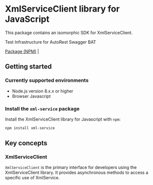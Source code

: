 # XmlServiceClient library for JavaScript

This package contains an isomorphic SDK for XmlServiceClient.

Test Infrastructure for AutoRest Swagger BAT

[Package (NPM)](https://www.npmjs.com/package/xml-service) |

## Getting started

### Currently supported environments

- Node.js version 8.x.x or higher
- Browser Javascript


### Install the `xml-service` package

Install the XmlServiceClient library for Javascript with `npm`:

```bash
npm install xml-service
```


## Key concepts

### XmlServiceClient

`XmlServiceClient` is the primary interface for developers using the XmlServiceClient library. It provides asynchronous methods to access a specific use of XmlService.